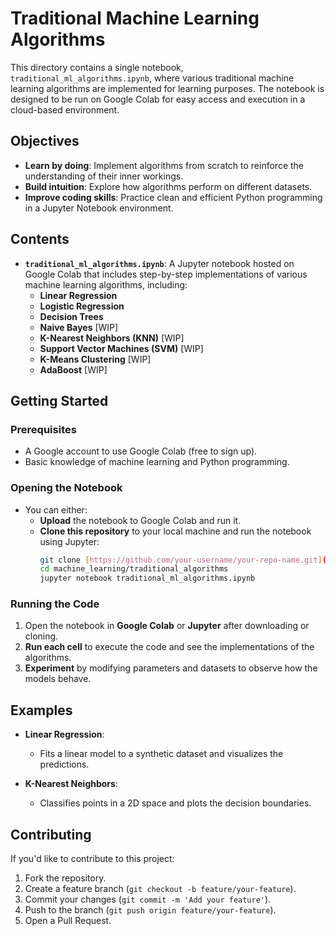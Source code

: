 # Traditional Machine Learning Algorithms

This directory contains a single notebook, `traditional_ml_algorithms.ipynb`, where various traditional machine learning algorithms are implemented for learning purposes. The notebook is designed to be run on Google Colab for easy access and execution in a cloud-based environment.

## Objectives

- **Learn by doing**: Implement algorithms from scratch to reinforce the understanding of their inner workings.
- **Build intuition**: Explore how algorithms perform on different datasets.
- **Improve coding skills**: Practice clean and efficient Python programming in a Jupyter Notebook environment.

## Contents

- **`traditional_ml_algorithms.ipynb`**: A Jupyter notebook hosted on Google Colab that includes step-by-step implementations of various machine learning algorithms, including:
  - **Linear Regression**
  - **Logistic Regression**
  - **Decision Trees**
  - **Naive Bayes** [WIP]
  - **K-Nearest Neighbors (KNN)** [WIP]
  - **Support Vector Machines (SVM)** [WIP]
  - **K-Means Clustering** [WIP]
  - **AdaBoost** [WIP]

## Getting Started

### Prerequisites

- A Google account to use Google Colab (free to sign up).
- Basic knowledge of machine learning and Python programming.

### Opening the Notebook

- You can either:
   - **Upload** the notebook to Google Colab and run it.
   - **Clone this repository** to your local machine and run the notebook using Jupyter:
     ```bash
     git clone [https://github.com/your-username/your-repo-name.git](https://github.com/SamarjitDebnath/Machine_Learning-Projects.git)
     cd machine_learning/traditional_algorithms
     jupyter notebook traditional_ml_algorithms.ipynb
     ```

### Running the Code

1. Open the notebook in **Google Colab** or **Jupyter** after downloading or cloning.
2. **Run each cell** to execute the code and see the implementations of the algorithms.
3. **Experiment** by modifying parameters and datasets to observe how the models behave.

## Examples

- **Linear Regression**: 
   - Fits a linear model to a synthetic dataset and visualizes the predictions.
   
- **K-Nearest Neighbors**:
   - Classifies points in a 2D space and plots the decision boundaries.

## Contributing

If you'd like to contribute to this project:
1. Fork the repository.
2. Create a feature branch (`git checkout -b feature/your-feature`).
3. Commit your changes (`git commit -m 'Add your feature'`).
4. Push to the branch (`git push origin feature/your-feature`).
5. Open a Pull Request.

